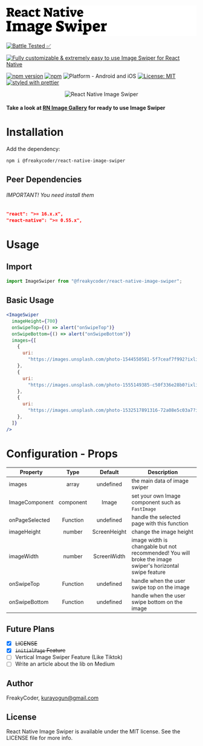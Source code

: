 <img alt="React Native Image Swiper" src="assets/logo.png" width="1050"/>

[![Battle Tested ✅](https://img.shields.io/badge/-Battle--Tested%20%E2%9C%85-03666e?style=for-the-badge)](https://github.com/WrathChaos/@freakycoder/react-native-image-swiper)

[![Fully customizable & extremely easy to use Image Swiper for React Native](https://img.shields.io/badge/-Fully%20customizable%20%26%20extremely%20easy%20to%20use%20Image%20Swiper%20for%20React%20Native-orange?style=for-the-badge)](https://github.com/WrathChaos/@freakycoder/react-native-image-swiper)

[![npm version](https://img.shields.io/npm/v/@freakycoder/react-native-image-swiper.svg?style=for-the-badge)](https://www.npmjs.com/package/@freakycoder/react-native-image-swiper)
[![npm](https://img.shields.io/npm/dt/@freakycoder/react-native-image-swiper.svg?style=for-the-badge)](https://www.npmjs.com/package/@freakycoder/react-native-image-swiper)
![Platform - Android and iOS](https://img.shields.io/badge/platform-Android%20%7C%20iOS-blue.svg?style=for-the-badge)
[![License: MIT](https://img.shields.io/badge/License-MIT-green.svg?style=for-the-badge)](https://opensource.org/licenses/MIT)
[![styled with prettier](https://img.shields.io/badge/styled_with-prettier-ff69b4.svg?style=for-the-badge)](https://github.com/prettier/prettier)

<p align="center">
  <img alt="React Native Image Swiper"
        src="assets/Screenshots/React-Native-Image-Swiper.gif" />
</p>

#### Take a look at [RN Image Gallery](https://github.com/Paraboly/react-native-image-gallery) for ready to use Image Swiper

# Installation

Add the dependency:

```bash
npm i @freakycoder/react-native-image-swiper
```

## Peer Dependencies

###### IMPORTANT! You need install them

```json
"react": ">= 16.x.x",
"react-native": ">= 0.55.x",
```

# Usage

## Import

```jsx
import ImageSwiper from "@freakycoder/react-native-image-swiper";
```

## Basic Usage

```jsx
<ImageSwiper
  imageHeight={700}
  onSwipeTop={() => alert("onSwipeTop")}
  onSwipeBottom={() => alert("onSwipeBottom")}
  images={[
    {
      uri:
        "https://images.unsplash.com/photo-1544550581-5f7ceaf7f992?ixlib=rb-1.2.1&ixid=eyJhcHBfaWQiOjEyMDd9&auto=format&fit=crop&w=958&q=80",
    },
    {
      uri:
        "https://images.unsplash.com/photo-1555149385-c50f336e28b0?ixlib=rb-1.2.1&ixid=eyJhcHBfaWQiOjEyMDd9&auto=format&fit=crop&w=675&q=80",
    },
    {
      uri:
        "https://images.unsplash.com/photo-1532517891316-72a08e5c03a7?ixlib=rb-1.2.1&ixid=eyJhcHBfaWQiOjEyMDd9&auto=format&fit=crop&w=701&q=80",
    },
  ]}
/>
```

# Configuration - Props

| Property       |   Type    |   Default    | Description                                                                                              |
| -------------- | :-------: | :----------: | -------------------------------------------------------------------------------------------------------- |
| images         |   array   |  undefined   | the main data of image swiper                                                                            |
| ImageComponent | component |    Image     | set your own Image component such as `FastImage`                                                         |
| onPageSelected | Function  |  undefined   | handle the selected page with this function                                                              |
| imageHeight    |  number   | ScreenHeight | change the image height                                                                                  |
| imageWidth     |  number   | ScreenWidth  | image width is changable but not recommended! You will broke the image swiper's horizontal swipe feature |
| onSwipeTop     | Function  |  undefined   | handle when the user swipe top on the image                                                              |
| onSwipeBottom  | Function  |  undefined   | handle when the user swipe bottom on the image                                                           |

## Future Plans

- [x] ~~LICENSE~~
- [x] ~~`initialPage` Feature~~
- [ ] Vertical Image Swiper Feature (Like Tiktok)
- [ ] Write an article about the lib on Medium

## Author

FreakyCoder, kurayogun@gmail.com

## License

React Native Image Swiper is available under the MIT license. See the LICENSE file for more info.
